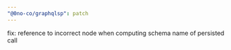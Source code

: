 ```yaml
---
"@0no-co/graphqlsp": patch
---
```


fix: reference to incorrect node when computing schema name of persisted call
